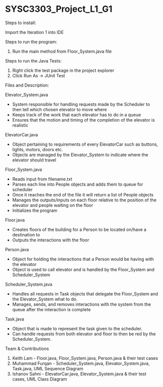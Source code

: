 # SYSC3303_Project_L1_G1

Steps to install:

Import the Iteration 1 into IDE

Steps to run the program:
1. Run the main method from Floor_System.java file

Steps to run the Java Tests:
1. Right click the test package in the project explorer
2. Click Run As -> JUnit Test


Files and Description:

Elevator_System.java
- System responsible for handling requests made by the Scheduler to then tell which chosen elevator to move where
- Keeps track of the work that each elevator has to do in a queue
- Ensures that the motion and timing of the completion of the elevator is realistic

ElevatorCar.java
- Object pertaining to requirements of every ElevatorCar such as buttons, lights, motors, doors etc.
- Objects are managed by the Elevator_System to indicate where the elevator should travel

Floor_System.java
- Reads input from filename.txt
- Parses each line into People objects and adds them to queue for scheduler
- Once it reaches the end of the file it will return a list of People objects
- Manages the outputs/inputs on each floor relative to the position of the elevator and people waiting on the floor
- Initializes the program

Floor.java
- Creates floors of the building for a Person to be located on/have a destination to
- Outputs the interactions with the floor

Person.java
- Object for holding the interactions that a Person would be having with the elevator
- Object is used to call elevator and is handled by the Floor_System and Scheduler_System

Scheduler_System.java
- Handles all requests in Task objects that delegate the Floor_System and the Elevator_System what to do.
- Manages, sends, and removes interactions with the system from the queue after the interaction is complete

Task.java
- Object that is made to represent the task given to the scheduler.
- Can handle requests from both elevator and floor to then be red by the Scheduler_System.

Team & Contributions
1. Keith Lam - Floor.java, Floor_System.java, Person.java & their test cases
2. Muhammad Furqan - Scheduler_System.java, Elevator_System.java, Task.java, UML Sequence Diagram
3. Ishanov Sahni - ElevatorCar.java, Elevator_System.java & their test cases, UML Class Diagram